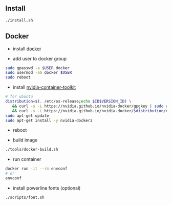 ## Install
```bash
./install.sh
```

## Docker
- install [docker](https://docs.docker.com/engine/install/ubuntu/)

- add user to docker group
```bash
sudo gpasswd -a $USER docker
sudo usermod -aG docker $USER
sudo reboot
```

- install [nvidia-container-toolkit](https://docs.nvidia.com/datacenter/cloud-native/container-toolkit/install-guide.html)
```bash
# for ubuntu
distribution=$(. /etc/os-release;echo $ID$VERSION_ID) \
   && curl -s -L https://nvidia.github.io/nvidia-docker/gpgkey | sudo apt-key add - \
   && curl -s -L https://nvidia.github.io/nvidia-docker/$distribution/nvidia-docker.list | sudo tee /etc/apt/sources.list.d/nvidia-docker.list
sudo apt-get update
sudo apt-get install -y nvidia-docker2
```

- reboot

- build image
```bash
./tools/docker-build.sh
```

- run container
```bash
docker run -it --rm envconf
# or
envconf
```

- install powerline fonts (optional)
```baash
./scripts/font.sh
```
